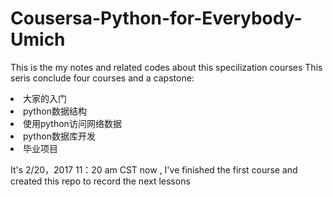 # Cousersa-Python-for-Everybody-Umich
This is the my notes and related codes about this specilization courses
This seris conclude four courses and a capstone:
    <li>大家的入门</li>
    <li> python数据结构</li>
    <li>使用python访问网络数据</li>
    <li> python数据库开发</li>
    <li> 毕业项目</li>
    
It's 2/20，2017 11：20 am CST now , I've finished the first course and created this repo to record the next lessons
